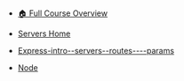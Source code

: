 - [🏠 Full Course Overview](/README)


- [Servers Home](#/servers/)
- [Express-intro--servers--routes----params](#/servers/express-intro--servers--routes----params/)
- [Node](#/servers/node/)
